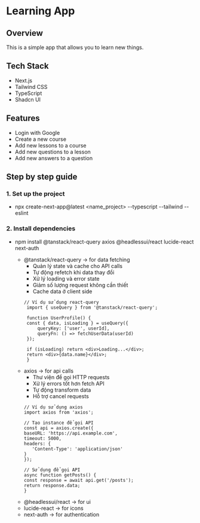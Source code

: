 # Learning App

## Overview

This is a simple app that allows you to learn new things.

## Tech Stack

- Next.js
- Tailwind CSS
- TypeScript
- Shadcn UI

## Features

- Login with Google
- Create a new course
- Add new lessons to a course
- Add new questions to a lesson
- Add new answers to a question 

## Step by step guide

### 1. Set up the project
- npx create-next-app@latest <name_project> --typescript --tailwind --eslint

### 2. Install dependencies
- npm install @tanstack/react-query axios @headlessui/react lucide-react next-auth

    + @tanstack/react-query -> for data fetching
       * Quản lý state và cache cho API calls
       * Tự động refetch khi data thay đổi
       * Xử lý loading và error state
       * Giảm số lượng request không cần thiết
       * Cache data ở client side
       ```
       // Ví dụ sử dụng react-query
        import { useQuery } from '@tanstack/react-query';

        function UserProfile() {
        const { data, isLoading } = useQuery({
            queryKey: ['user', userId],
            queryFn: () => fetchUserData(userId)
        });

        if (isLoading) return <div>Loading...</div>;
        return <div>{data.name}</div>;
        }
       ```
    + axios -> for api calls
       * Thư viện để gọi HTTP requests
       * Xử lý errors tốt hơn fetch API
       * Tự động transform data
       * Hỗ trợ cancel requests
      ```
      // Ví dụ sử dụng axios
      import axios from 'axios';

      // Tạo instance để gọi API
      const api = axios.create({
      baseURL: 'https://api.example.com',
      timeout: 5000,
      headers: {
         'Content-Type': 'application/json'
      }
      });

      // Sử dụng để gọi API
      async function getPosts() {
      const response = await api.get('/posts');
      return response.data;
      }
      ```
    + @headlessui/react -> for ui
    + lucide-react -> for icons
    + next-auth -> for authentication


